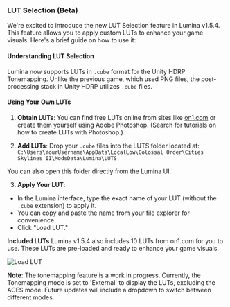 ### LUT Selection (Beta)

We're excited to introduce the new LUT Selection feature in Lumina v1.5.4. This feature allows you to apply custom LUTs to enhance your game visuals. Here's a brief guide on how to use it:

#### Understanding LUT Selection

Lumina now supports LUTs in `.cube` format for the Unity HDRP Tonemapping. Unlike the previous game, which used PNG files, the post-processing stack in Unity HDRP utilizes `.cube` files.

#### Using Your Own LUTs

1. **Obtain LUTs**: You can find free LUTs online from sites like [on1.com](https://www.on1.com/) or create them yourself using Adobe Photoshop. (Search for tutorials on how to create LUTs with Photoshop.)

2. **Add LUTs**: Drop your `.cube` files into the LUTS folder located at: ``C:\Users\YourUsername\AppData\LocalLow\Colossal Order\Cities Skylines II\ModsData\Lumina\LUTS``

You can also open this folder directly from the Lumina UI.

3. **Apply Your LUT**:
- In the Lumina interface, type the exact name of your LUT (without the `.cube` extension) to apply it.
- You can copy and paste the name from your file explorer for convenience.
- Click "Load LUT."

**Included LUTs**
Lumina v1.5.4 also includes 10 LUTs from on1.com for you to use. These LUTs are pre-loaded and ready to enhance your game visuals.

![Load LUT](https://i.imgur.com/yJ8X9ff.png)


**Note**: The tonemapping feature is a work in progress. Currently, the Tonemapping mode is set to 'External' to display the LUTs, excluding the ACES mode. Future updates will include a dropdown to switch between different modes.